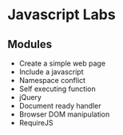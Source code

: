 # Javascript Labs

## Modules

- Create a simple web page
- Include a javascript
- Namespace conflict
- Self executing function
- jQuery
- Document ready handler
- Browser DOM manipulation
- RequireJS
